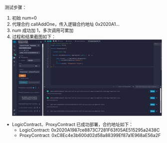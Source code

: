 测试步骤：
1. 初始 num=0
2. 代理合约 callAddOne，传入逻辑合约地址 0x2020A1...
3. num 成功加 1，多次调用可累加
4. 过程和结果截图如下：
![](https://github.com/ljjathena/2025-17-solidity-on-polkadot/raw/main/homework-3/1908/test/%E5%90%88%E7%BA%A6%E9%83%A8%E7%BD%B2%E6%88%90%E5%8A%9F.png)
- LogicContract、ProxyContract 已成功部署，合约地址如下：
   - LogicContract: 0x2020A1987ce8873C7281F63f05AE515295a2438C
   - ProxyContract: 0xC8Ec4e3b600d02d58a88399Ef87a1E968aE56a2F
